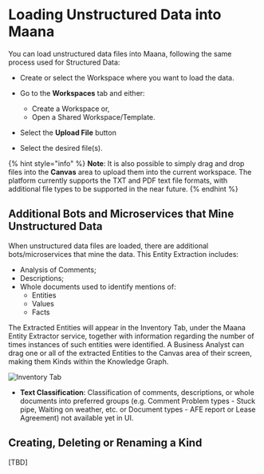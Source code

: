 # Loading Unstructured Data into Maana

You can load unstructured data files into Maana, following the same process used for Structured Data:  

* Create or select the Workspace where you want to load the data. 
* Go to the **Workspaces** tab and either:  
  * Create a Workspace or,
  * Open a Shared Workspace/Template.

 
* Select the **Upload File** button
* Select the desired file\(s\). 

{% hint style="info" %}
**Note**:  It is also possible to simply drag and drop files into the **Canvas** area to upload them into the current workspace. The platform currently supports the TXT and PDF text file formats, with additional file types to be supported in the near future. 
{% endhint %}

## Additional Bots and Microservices that Mine Unstructured Data

When unstructured data files are loaded, there are additional bots/microservices that mine the data.  This Entity Extraction includes:  

* Analysis of Comments;
* Descriptions;
* Whole documents used to identify mentions of:
  * Entities 
  * Values
  * Facts

The Extracted Entities will appear in the Inventory Tab, under the Maana Entity Extractor service, together with information regarding the number of times instances of such entities were identified. A Business Analyst can drag one or all of the extracted Entities to the Canvas area of their screen, making them Kinds within the Knowledge Graph. 

![Inventory Tab](https://gitbooktrainingmaterials.blob.core.windows.net/images/image019.png)

* **Text Classification**:  Classification of comments, descriptions, or whole documents into preferred groups \(e.g. Comment Problem types - Stuck pipe, Waiting on weather, etc. or Document types - AFE report or Lease Agreement\) not available yet in UI. 

## Creating, Deleting or Renaming a Kind

\[TBD\]

